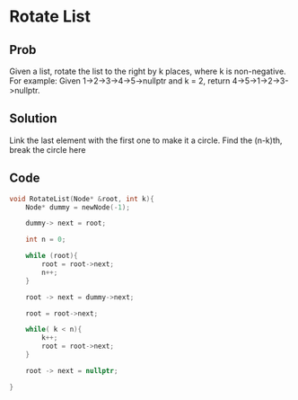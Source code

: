 # Rotate List

## Prob

Given a list, rotate the list to the right by k places, where k is non-negative.
For example: Given 1->2->3->4->5->nullptr and k = 2, return 4->5->1->2->3->nullptr.

## Solution

Link the last element with the first one to make it a circle. Find the (n-k)th, break the circle here

## Code

```cpp
void RotateList(Node* &root, int k){
	Node* dummy = newNode(-1);

	dummy-> next = root;

	int n = 0;

	while (root){
		root = root->next;
		n++;
	}

	root -> next = dummy->next;

	root = root->next;

	while( k < n){
		k++;
		root = root->next;
	}

	root -> next = nullptr;

}
```